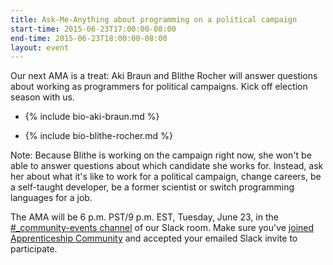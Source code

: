 ```yaml
---
title: Ask-Me-Anything about programming on a political campaign
start-time: 2015-06-23T17:00:00-08:00
end-time: 2015-06-23T18:00:00-08:00
layout: event
---
```

Our next AMA is a treat: Aki Braun and Blithe Rocher will answer questions about working as programmers for political campaigns. Kick off election season with us.

* {% include bio-aki-braun.md %}

* {% include bio-blithe-rocher.md %}

Note: Because Blithe is working on the campaign right now, she won't be able to answer questions about which candidate she works for. Instead, ask her about what it's like to work for a political campaign, change careers, be a self-taught developer, be a former scientist or switch programming languages for a job.

The AMA will be 6 p.m. PST/9 p.m. EST, Tuesday, June 23, in the [#_community-events channel](https://apprenticeship.slack.com/messages/_community-events/) of our Slack room. Make sure you've [joined Apprenticeship Community](https://zee8.typeform.com/to/b9wyG6?invite-code=political-ama) and accepted your emailed Slack invite to participate.